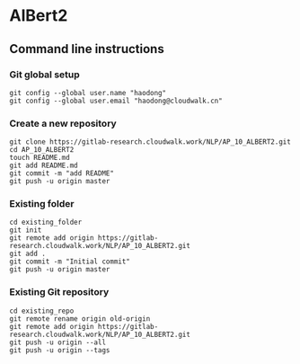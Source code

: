# AlBert2

## Command line instructions

### Git global setup
```
git config --global user.name "haodong"
git config --global user.email "haodong@cloudwalk.cn"
```

### Create a new repository
```
git clone https://gitlab-research.cloudwalk.work/NLP/AP_10_ALBERT2.git
cd AP_10_ALBERT2
touch README.md
git add README.md
git commit -m "add README"
git push -u origin master
```

### Existing folder
```
cd existing_folder
git init
git remote add origin https://gitlab-research.cloudwalk.work/NLP/AP_10_ALBERT2.git
git add .
git commit -m "Initial commit"
git push -u origin master
```

### Existing Git repository
```
cd existing_repo
git remote rename origin old-origin
git remote add origin https://gitlab-research.cloudwalk.work/NLP/AP_10_ALBERT2.git
git push -u origin --all
git push -u origin --tags
```